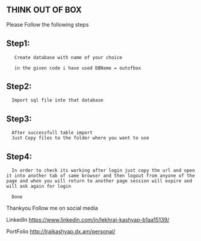 ## THINK OUT OF BOX 

Please Follow the following steps 

## Step1: 
       Create database with name of your choice

       in the given code i have used DBName = outofbox

## Step2: 
      Import sql file into that database

## Step3: 
      After successfull table import
      Just Copy files to the folder where you want to use
## Step4: 

      In order to check its working after login just copy the url and open it into another tab of same browser and then logout from anyone of the page and when you will return to another page session will expire and will ask again for login
      
      Done


Thankyou
Follow me on social media

LinkedIn
https://www.linkedin.com/in/lekhraj-kashyap-b1aa15139/

PortFolio
http://lrajkashyap.dx.am/personal/   
